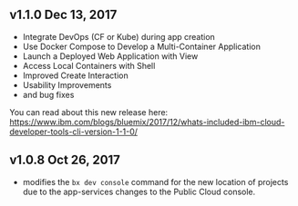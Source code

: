 
## v1.1.0       Dec 13, 2017
- Integrate DevOps (CF or Kube) during app creation
- Use Docker Compose to Develop a Multi-Container Application
- Launch a Deployed Web Application with View
- Access Local Containers with Shell
- Improved Create Interaction
- Usability Improvements
- and bug fixes

You can read about this new release here:  https://www.ibm.com/blogs/bluemix/2017/12/whats-included-ibm-cloud-developer-tools-cli-version-1-1-0/

## v1.0.8      Oct 26, 2017
- modifies the `bx dev console` command for the new location of projects due to the app-services changes to the Public Cloud console.

